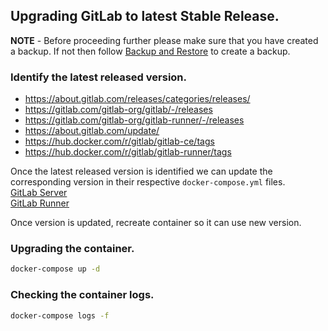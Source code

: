 ## Upgrading GitLab to latest Stable Release.

**NOTE** - Before proceeding further please make sure that you have created a backup. If not then follow [Backup and Restore](./backup-and-restore.md) to create a backup.

### Identify the latest released version.
- https://about.gitlab.com/releases/categories/releases/
- https://gitlab.com/gitlab-org/gitlab/-/releases
- https://gitlab.com/gitlab-org/gitlab-runner/-/releases
- https://about.gitlab.com/update/
- https://hub.docker.com/r/gitlab/gitlab-ce/tags
- https://hub.docker.com/r/gitlab/gitlab-runner/tags

Once the latest released version is identified we can update the corresponding version in their respective `docker-compose.yml` files.
</br>[GitLab Server](./../docker-compose.yml)
</br>[GitLab Runner](./../runner-setup-configs/docker-compose.yml)

Once version is updated, recreate container so it can use new version.

### Upgrading the container.
```bash
docker-compose up -d
```

### Checking the container logs.
```bash
docker-compose logs -f
```

